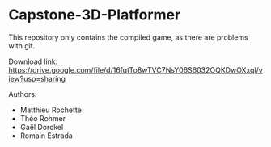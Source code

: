 # Capstone-3D-Platformer
This repository only contains the compiled game, as there are problems with git.

Download link: https://drive.google.com/file/d/16fqtTo8wTVC7NsY06S6032OQKDwOXxql/view?usp=sharing

Authors:
- Matthieu Rochette
- Théo Rohmer
- Gaël Dorckel
- Romain Estrada
